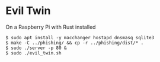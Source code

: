 # Evil Twin

On a Raspberry Pi with Rust installed

```shell
$ sudo apt install -y macchanger hostapd dnsmasq sqlite3
$ make -C ../phishing/ && cp -r ../phishing/dist/* .
$ sudo ./server -p 80 &
$ sudo ./evil_twin.sh
```
